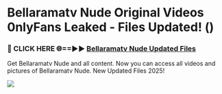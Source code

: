 # Bellaramatv Nude Original Videos 0nlyFans Leaked - Files Updated! ()

<h3>🔴 CLICK HERE 🌐==►► <a href="https://tinyurl.com/2p9ay9w9" rel="nofollow">Bellaramatv Nude Updated Files</a></h3>

Get Bellaramatv Nude and all content. Now you can access all videos and pictures of Bellaramatv Nude. New Updated Files 2025!

[![](https://i.imgur.com/KQgVmj3.gif)](https://tinyurl.com/2p9ay9w9)
